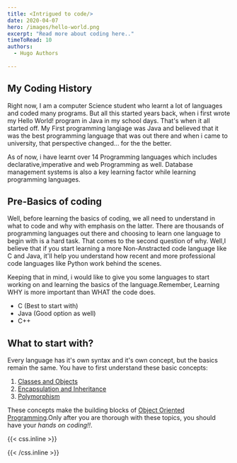 ```yaml
---
title: <Intrigued to code/>
date: 2020-04-07
hero: /images/hello-world.png
excerpt: "Read more about coding here.."
timeToRead: 10
authors:
  - Hugo Authors 
 
---
```

<!-- TO insert images -> ![Example image](/static/image.png) -->

My Coding History
--
Right now, I am a computer Science student who learnt a lot of languages and coded many programs. But all this started years back, when i first wrote my Hello World! program in Java in my school days. That's when it all started off. My First programming langiage was Java and believed that it was the best programming language that was out there and when i came to university, that perspective changed... for the the better.

As of now, i have learnt over 14 Programming languages which includes declarative,imperative and web Programming as well. Database management systems is also a key learning factor while learning programming languages.

Pre-Basics of coding
--
Well, before learning the basics of coding, we all need to understand in what to code and why with emphasis on the latter. There are thousands of programming languages out there and choosing to learn one language to begin with is a hard task. That comes to the second question of why.
Well,I believe that if you start learning a more Non-Anstracted code language like C and Java, it'll help you understand how recent and more professional code languages like Python work behind the scenes.

Keeping that in mind, i would like to give you some languages to start working on and learning the basics of the language.Remember, Learning WHY is more important than WHAT the code does. 

- C      (Best to start with)
- Java   (Good option as well)
- C++

What to start with?
--
Every language has it's own syntax and it's own concept, but the basics remain the same. You have to first understand these basic concepts:
1. [Classes and Objects](https://www.youtube.com/watch?v=MeP1CztNMdo&feature=emb_logo)
2. [Encapsulation and Inheritance](https://www.youtube.com/watch?v=QXHOrKEjHo0)
3. [Polymorphism](https://www.youtube.com/watch?v=AmdgVatPL9k)

These concepts make the building blocks of [Object Oriented Programming](https://www.youtube.com/watch?v=xoL6WvCARJY).Only after you are thorough with these topics, you should have your *hands on coding!!*. 


{{< css.inline >}}
<style>
.canon { background: white; width: 100%; height: auto;}
</style>
{{< /css.inline >}}
